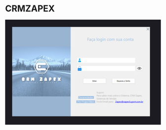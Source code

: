 # CRMZAPEX
<picture>
<img src="https://github.com/afsilva3021/CRMZAPEX/blob/master/imagens/Login.png" alt="Tela de login referente ao sistema">
</picture>
